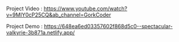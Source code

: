 Project Video : https://www.youtube.com/watch?v=9MIY0cP25CQ&ab_channel=GorkCoder 

Project Demo : https://648ea6ed03357602f868d5c0--spectacular-valkyrie-3b871a.netlify.app/ 


